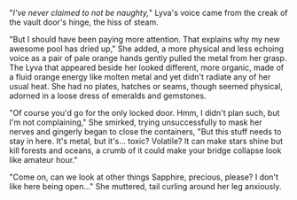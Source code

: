 "*I've never claimed to not be naughty,*" Lyva's voice came from the creak of the vault door's hinge, the hiss of steam.    

"But I should have been paying more attention. That explains why my new awesome pool has dried up," She added, a more physical and less echoing voice as a pair of pale orange hands gently pulled the metal from her grasp. The Lyva that appeared beside her looked different, more organic, made of a fluid orange energy like molten metal and yet didn't radiate any of her usual heat. She had no plates, hatches or seams, though seemed physical, adorned in a loose dress of emeralds and gemstones.    

"Of course you'd go for the only locked door. Hmm, I didn't plan such, but I'm not complaining," She smirked, trying unsuccessfully to mask her nerves and gingerly began to close the containers, "But this stuff needs to stay in here. It's metal, but it's... toxic? Volatile? It can make stars shine but kill forests and oceans, a crumb of it could make your bridge collapse look like amateur hour."    

"Come on, can we look at other things Sapphire, precious, please? I don't like here being open..." She muttered, tail curling around her leg anxiously.
